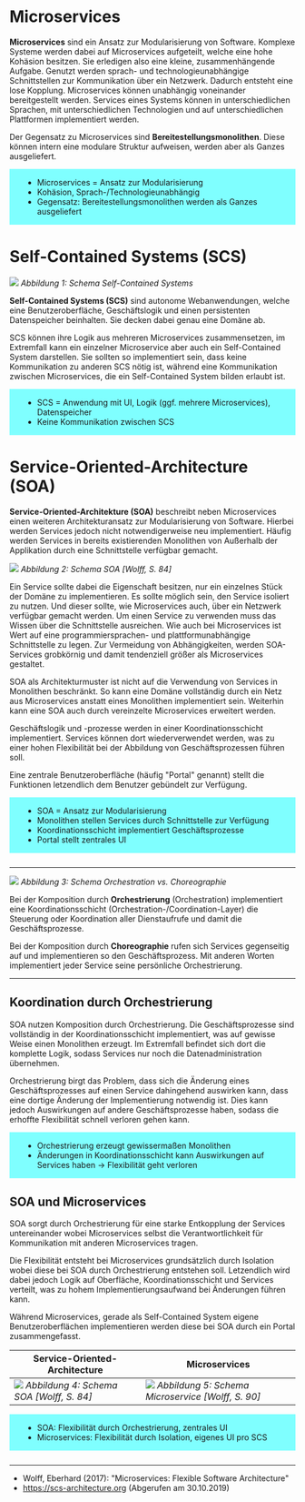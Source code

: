# Microservices

**Microservices** sind ein Ansatz zur Modularisierung von Software. Komplexe Systeme werden dabei auf Microservices aufgeteilt, welche eine hohe Kohäsion besitzen. Sie erledigen also eine kleine, zusammenhängende Aufgabe. Genutzt werden sprach- und technologieunabhängige Schnittstellen zur Kommunikation über ein Netzwerk. Dadurch entsteht eine lose Kopplung. Microservices können unabhängig voneinander bereitgestellt werden. Services eines Systems können in unterschiedlichen Sprachen, mit unterschiedlichen Technologien und auf unterschiedlichen Plattformen implementiert werden.

Der Gegensatz zu Microservices sind **Bereitestellungsmonolithen**. Diese können intern eine modulare Struktur aufweisen, werden aber als Ganzes ausgeliefert.

<div style="background: #7FFFFF; padding: 1px 25px; margin-bottom: 25px;">

- Microservices = Ansatz zur Modularisierung
- Kohäsion, Sprach-/Technologieunabhängig
- Gegensatz: Bereitestellungsmonolithen werden als Ganzes ausgeliefert

</div>

# Self-Contained Systems (SCS)

![](https://media.githubusercontent.com/media/cc-minden-2019/ausarbeitung/master/docs/microservices/images/own/scs_schema.png)
*Abbildung 1: Schema Self-Contained Systems*

**Self-Contained Systems (SCS)** sind autonome Webanwendungen, welche eine Benutzeroberfläche, Geschäftslogik und einen persistenten Datenspeicher beinhalten. Sie decken dabei genau eine Domäne ab.

SCS können ihre Logik aus mehreren Microservices zusammensetzen, im Extremfall kann ein einzelner Microservice aber auch ein Self-Contained System darstellen. Sie sollten so implementiert sein, dass keine Kommunikation zu anderen SCS nötig ist, während eine Kommunikation zwischen Microservices, die ein Self-Contained System bilden erlaubt ist.

<div style="background: #7FFFFF; padding: 1px 25px; margin-bottom: 25px;">

- SCS = Anwendung mit UI, Logik (ggf. mehrere Microservices), Datenspeicher
- Keine Kommunikation zwischen SCS

</div>

# Service-Oriented-Architecture (SOA)

**Service-Oriented-Architekture (SOA)** beschreibt neben Microservices einen weiteren Architekturansatz zur Modularisierung von Software. Hierbei werden Services jedoch nicht notwendigerweise neu implementiert. Häufig werden Services in bereits existierenden Monolithen von Außerhalb der Applikation durch eine Schnittstelle verfügbar gemacht.

![](https://media.githubusercontent.com/media/cc-minden-2019/ausarbeitung/master/docs/microservices/images/wolff/s84_soa_stack.png)
*Abbildung 2: Schema SOA [Wolff, S. 84]*

Ein Service sollte dabei die Eigenschaft besitzen, nur ein einzelnes Stück der Domäne zu implementieren. Es sollte möglich sein, den Service isoliert zu nutzen. Und dieser sollte, wie Microservices auch, über ein Netzwerk verfügbar gemacht werden. Um einen Service zu verwenden muss das Wissen über die Schnittstelle ausreichen. Wie auch bei Microservices ist Wert auf eine programmiersprachen- und plattformunabhängige Schnittstelle zu legen. Zur Vermeidung von Abhängigkeiten, werden SOA-Services grobkörnig und damit tendenziell größer als Microservices gestaltet.

SOA als Architekturmuster ist nicht auf die Verwendung von Services in Monolithen beschränkt. So kann eine Domäne vollständig durch ein Netz aus Microservices anstatt eines Monolithen implementiert sein. Weiterhin kann eine SOA auch durch vereinzelte Microservices erweitert werden.

Geschäftslogik und -prozesse werden in einer Koordinationsschicht implementiert. Services können dort wiederverwendet werden, was zu einer hohen Flexibilität bei der Abbildung von Geschäftsprozessen führen soll.

Eine zentrale Benutzeroberfläche (häufig "Portal" genannt) stellt die Funktionen letzendlich dem Benutzer gebündelt zur Verfügung.

<div style="background: #7FFFFF; padding: 1px 25px; margin-bottom: 25px;">

- SOA = Ansatz zur Modularisierung
- Monolithen stellen Services durch Schnittstelle zur Verfügung
- Koordinationsschicht implementiert Geschäftsprozesse
- Portal stellt zentrales UI

</div>

---

![](https://media.githubusercontent.com/media/cc-minden-2019/ausarbeitung/master/docs/microservices/images/own/orchestration_choreography.png)
*Abbildung 3: Schema Orchestration vs. Choreographie*

Bei der Komposition durch **Orchestrierung** (Orchestration) implementiert eine Koordinationsschicht (Orchestration-/Coordination-Layer) die Steuerung oder Koordination aller Dienstaufrufe und damit die Geschäftsprozesse.

Bei der Komposition durch **Choreographie** rufen sich Services gegenseitig auf und implementieren so den Geschäftsprozess. Mit anderen Worten implementiert jeder Service seine persönliche Orchestrierung.

---

## Koordination durch Orchestrierung

SOA nutzen Komposition durch Orchestrierung. Die Geschäftsprozesse sind vollständig in der Koordinationsschicht implementiert, was auf gewisse Weise einen Monolithen erzeugt. Im Extremfall befindet sich dort die komplette Logik, sodass Services nur noch die Datenadministration übernehmen.

Orchestrierung birgt das Problem, dass sich die Änderung eines Geschäftsprozesses auf einen Service dahingehend auswirken kann, dass eine dortige Änderung der Implementierung notwendig ist. Dies kann jedoch Auswirkungen auf andere Geschäftsprozesse haben, sodass die erhoffte Flexibilität schnell verloren gehen kann.

<div style="background: #7FFFFF; padding: 1px 25px; margin-bottom: 25px;">

- Orchestrierung erzeugt gewissermaßen Monolithen
- Änderungen in Koordinationsschicht kann Auswirkungen auf Services haben → Flexibilität geht verloren

</div>

## SOA und Microservices

SOA sorgt durch Orchestrierung für eine starke Entkopplung der Services untereinander wobei Microservices selbst die Verantwortlichkeit für Kommunikation mit anderen Microservices tragen.

Die Flexibilität entsteht bei Microservices grundsätzlich durch Isolation wobei diese bei SOA durch Orchestrierung entstehen soll. Letzendlich wird dabei jedoch Logik auf Oberfläche, Koordinationsschicht und Services verteilt, was zu hohem Implementierungsaufwand bei Änderungen führen kann.

Während Microservices, gerade als Self-Contained System eigene Benutzeroberflächen implementieren werden diese bei SOA durch ein Portal zusammengefasst.

Service-Oriented-Architecture | Microservices
--- | ---
![](https://media.githubusercontent.com/media/cc-minden-2019/ausarbeitung/master/docs/microservices/images/wolff/s84_soa_stack.png) *Abbildung 4: Schema SOA [Wolff, S. 84]* | ![](https://media.githubusercontent.com/media/cc-minden-2019/ausarbeitung/master/docs/microservices/images/wolff/s90_ms_stack.png) *Abbildung 5: Schema Microservice [Wolff, S. 90]*

<div style="background: #7FFFFF; padding: 1px 25px; margin-bottom: 25px;">

- SOA: Flexibilität durch Orchestrierung, zentrales UI
- Microservices: Flexibilität durch Isolation, eigenes UI pro SCS

</div>

---

- Wolff, Eberhard (2017): "Microservices: Flexible Software Architecture"
- https://scs-architecture.org (Abgerufen am 30.10.2019)
